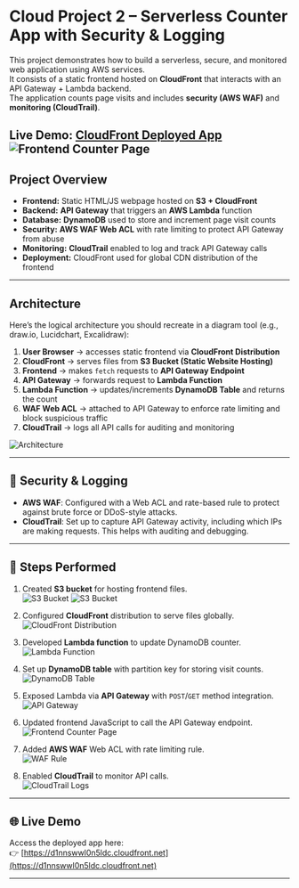 # Cloud Project 2 – Serverless Counter App with Security & Logging

This project demonstrates how to build a serverless, secure, and monitored web application using AWS services.  
It consists of a static frontend hosted on **CloudFront** that interacts with an API Gateway + Lambda backend.  
The application counts page visits and includes **security (AWS WAF)** and **monitoring (CloudTrail)**.

Live Demo: [CloudFront Deployed App](https://d1nnswwl0n5ldc.cloudfront.net)
  ![Frontend Counter Page](images/frontend.png)
---

##  Project Overview
- **Frontend:** Static HTML/JS webpage hosted on **S3 + CloudFront**  
- **Backend:** **API Gateway** that triggers an **AWS Lambda** function  
- **Database:** **DynamoDB** used to store and increment page visit counts  
- **Security:** **AWS WAF Web ACL** with rate limiting to protect API Gateway from abuse  
- **Monitoring:** **CloudTrail** enabled to log and track API Gateway calls  
- **Deployment:** CloudFront used for global CDN distribution of the frontend  

---

##  Architecture
Here’s the logical architecture you should recreate in a diagram tool (e.g., draw.io, Lucidchart, Excalidraw): 

1. **User Browser** → accesses static frontend via **CloudFront Distribution**  
2. **CloudFront** → serves files from **S3 Bucket (Static Website Hosting)**  
3. **Frontend** → makes `fetch` requests to **API Gateway Endpoint**  
4. **API Gateway** → forwards request to **Lambda Function**  
5. **Lambda Function** → updates/increments **DynamoDB Table** and returns the count  
6. **WAF Web ACL** → attached to API Gateway to enforce rate limiting and block suspicious traffic  
7. **CloudTrail** → logs all API calls for auditing and monitoring  

![Architecture](images/architecture.png)

---

## 🔐 Security & Logging
- **AWS WAF**: Configured with a Web ACL and rate-based rule to protect against brute force or DDoS-style attacks.  
- **CloudTrail**: Set up to capture API Gateway activity, including which IPs are making requests. This helps with auditing and debugging.  

---

## 🚀 Steps Performed
1. Created **S3 bucket** for hosting frontend files.  
   ![S3 Bucket](images/s3_bucket.png)
   ![S3 Bucket](images/s3_bucket2.png)

3. Configured **CloudFront** distribution to serve files globally.  
   ![CloudFront Distribution](images/cloudfront.png)

4. Developed **Lambda function** to update DynamoDB counter.  
   ![Lambda Function](images/lambda.png)

5. Set up **DynamoDB table** with partition key for storing visit counts.  
   ![DynamoDB Table](images/dynamodb.png)

6. Exposed Lambda via **API Gateway** with `POST`/`GET` method integration.  
   ![API Gateway](images/apigateway.png)

7. Updated frontend JavaScript to call the API Gateway endpoint.  
   ![Frontend Counter Page](images/frontend.png)

8. Added **AWS WAF** Web ACL with rate limiting rule.  
   ![WAF Rule](images/waf.png)

9. Enabled **CloudTrail** to monitor API calls.  
   ![CloudTrail Logs](images/cloudtrail.png)

---


## 🌐 Live Demo
Access the deployed app here:  
👉 [https://d1nnswwl0n5ldc.cloudfront.net](https://d1nnswwl0n5ldc.cloudfront.net)

---
